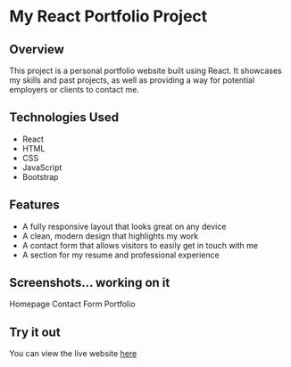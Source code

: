 # My React Portfolio Project

## Overview
This project is a personal portfolio website built using React. It showcases my skills and past projects, as well as providing a way for potential employers or clients to contact me.

## Technologies Used
- React
- HTML
- CSS
- JavaScript
- Bootstrap

## Features
- A fully responsive layout that looks great on any device
- A clean, modern design that highlights my work
- A contact form that allows visitors to easily get in touch with me
- A section for my resume and professional experience

## Screenshots... working on it
Homepage
Contact Form
Portfolio

## Try it out
You can view the live website [here](https://example.com)
